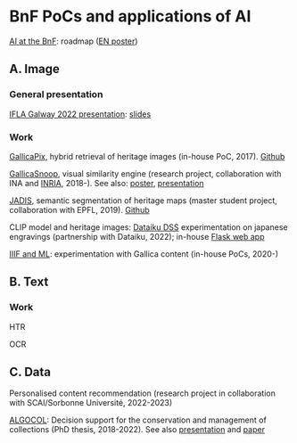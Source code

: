 # BnF PoCs and applications of AI 

[AI at the BnF](https://www.bnf.fr/fr/feuille-de-route-ia): roadmap ([EN poster](https://www.bnf.fr/sites/default/files/2022-01/Poster_AI%20Roadmap_BnF_202112.pdf))

## A. Image

### General presentation

[IFLA Galway 2022 presentation](https://www.universityofgalway.ie/ifla/abstracts/): [slides](https://docs.google.com/presentation/d/1RbUvVw8mr3DVKfKncGBMeq9s0mbDT_LEmNfpgZ8Zuws/) 

### Work

[GallicaPix](https://gallicapix.bnf.fr/), hybrid retrieval of heritage images (in-house PoC, 2017). [Github](https://github.com/altomator/Image_Retrieval) 

[GallicaSnoop](https://snoop.inria.fr/bnf/login), visual similarity engine (research project, collaboration with INA and [INRIA](https://hal.science/hal-02096036), 2018-). 
See also: [poster](https://www.bnf.fr/sites/default/files/2022-05/Poster_Gallica_Snoop.pdf), [presentation](https://www.culture.gouv.fr/Media/Thematiques/Innovation-numerique/Folder/Atelier-INRIA-2019/GallicaSnoop)

[JADIS](https://bnf-jadis.github.io), semantic segmentation of heritage maps (master student project, collaboration with EPFL, 2019). [Github](https://github.com/BnF-jadis)

CLIP model and heritage images: [Dataiku DSS](https://gallery.dataiku.com/projects/EX_CLIP/) experimentation on japanese engravings (partnership with Dataiku, 2022); in-house [Flask web app](https://github.com/altomator/CLIP_test/)

[IIIF and ML](https://github.com/altomator/IIIF): experimentation with Gallica content (in-house PoCs, 2020-)


## B. Text

### Work

HTR

OCR


## C. Data

Personalised content recommendation (research project in collaboration with SCAI/Sorbonne Université, 2022-2023)

[ALGOCOL](https://actions-recherche.bnf.fr/BnF/anirw3.nsf/IX01/A2022000001_dalgocol-fouille-de-donnees-et-algorithmes-de-prediction-de-l-etat-des-collections): Decision support for the conservation and management of collections (PhD thesis, 2018-2022). See also [presentation]( https://bbf.enssib.fr/consulter/bbf-2022-00-0000-008) and [paper](https://www.sciencedirect.com/science/article/abs/pii/S0169023X2200026X#)

